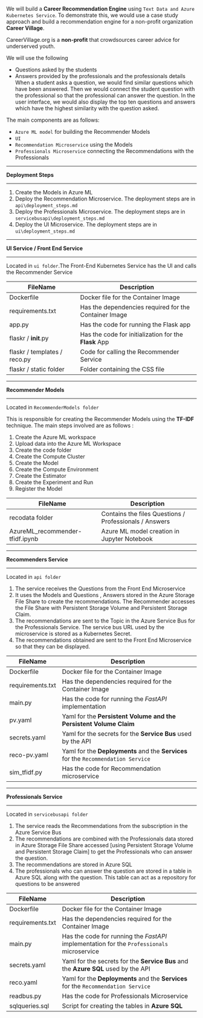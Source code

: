 We will build a **Career Recommendation Engine** using `Text Data and Azure Kubernetes Service`. To demonstrate this, we would use a case study approach and build a recommendation engine for a non-profit organization **Career Village**.               

CareerVillage.org is a **non-profit** that crowdsources career advice for underserved youth.         

We will use the following
*	Questions asked by the students               
*	Answers provided by the professionals and the professionals details                            
When a student asks a question, we would find similar questions which have been answered. Then we would connect the student question with the professional so that the professional can answer the question. In the user interface, we would also display the top ten questions and answers which have the highest similarity with the question asked.                   

The main components are as follows:

* `Azure ML model` for building the Recommender Models      
* `UI`         
* `Recommendation Microservice` using the Models              
* `Professionals Microservice` connecting the Recommendations with the Professionals        


<hr/>

**Deployment Steps**            

<hr />

1. Create the Models in Azure ML
2. Deploy the Recommendation Microservice. The deployment steps are in `api\deployment_steps.md`           
3. Deploy the Professionals Microservice. The deployment steps are in `servicebusapi\deployment_steps.md`           
4. Deploy the UI Microservice. The deployment steps are in `ui\deployment_steps.md`         

<hr/>

**UI Service / Front End Service**            

<hr />             

Located in  `ui folder`.The Front-End Kubernetes Service has the UI and calls the Recommender Service     


|  FileName  |  Description |
|---|---|
| Dockerfile |   Docker file for the Container Image        |       
| requirements.txt |   Has the dependencies required for the Container Image        |        
|  app.py | Has the code for running the Flask app |    
|  flaskr / __init__.py | Has the code for initialization for the **Flask** App |      
|  flaskr / templates / reco.py | Code for calling the Recommender Service       |        
|  flaskr / static folder | Folder containing the CSS file   |           




<hr/>

**Recommender Models**            

<hr />           

Located in  `RecommenderModels folder`        

This is responsible for creating the Recommender Models using the **TF-IDF** technique.  The main steps involved are as follows :    

1.	Create the Azure ML workspace              
2.	Upload data into the Azure ML Workspace        
3.	Create the code folder        
4.	Create the Compute Cluster        
5.	Create the Model            
6.	Create the Compute Environment          
7.	Create the Estimator          
8.	Create the Experiment and Run         
9.	Register the Model           

      
|  FileName  |  Description |
|---|---|
| recodata folder   |   Contains the files Questions / Professionals / Answers         |       
| AzureML_recommender-tfidf.ipynb  |     Azure ML model creation in Jupyter Notebook        |        



<hr/>

**Recommenders Service**            

<hr />               

Located in  `api folder`         

1.	The service receives the Questions from the Front End Microservice        
2.	It uses the Models and Questions , Answers stored in the Azure Storage File Share to create the recommendations. The Recommender accesses the File Share with Persistent Storage Volume and Persistent Storage Claim.            
3.	The recommendations are sent to the Topic in the Azure Service Bus for the Professionals Service. The service bus URL used by the microservice is stored as a Kubernetes Secret.         
4.	The recommendations obtained are sent to the Front End Microservice so that they can be displayed.        


|  FileName  |  Description |
|---|---|
| Dockerfile |   Docker file for the Container Image        |       
| requirements.txt |   Has the dependencies required for the Container Image        |        
|  main.py | Has the code for running the *FastAPI* implementation |    
| pv.yaml |   Yaml for the  **Persistent Volume and the Persistent Volume Claim**        |        
|  secrets.yaml | Yaml for the secrets for the **Service Bus** used by the API   |          
|  reco-pv.yaml | Yaml for the **Deployments** and the **Services** for the `Recommendation Service`   |      
|  sim_tfidf.py | Has the code for Recommendation microservice      |                 


<hr/>

**Professionals Service**            

<hr />             

Located in  `servicebusapi folder`                  

1.	The service reads the Recommendations from the subscription in the Azure Service Bus                 
2.	The recommendations are combined with the Professionals data stored in Azure Storage File Share accessed [using Persistent Storage Volume and Persistent Storage Claim] to get the Professionals who can answer the question.              
3.	The recommendations are stored in Azure SQL         
4.	The professionals who can answer the question are stored in a table in Azure SQL along with the question. This table can act as a repository for questions to be  answered       

|  FileName  |  Description |
|---|---|
| Dockerfile |   Docker file for the Container Image        |       
| requirements.txt |   Has the dependencies required for the Container Image         |        
|  main.py | Has the code for running the *FastAPI* implementation for the `Professionals` microservice     |    
|  secrets.yaml | Yaml for the secrets for the **Service Bus** and the **Azure SQL** used by the API    |          
|  reco.yaml | Yaml for the **Deployments** and the **Services** for the `Recommendation Service`    |      
|  readbus.py | Has the code for Professionals Microservice       |     
|  sqlqueries.sql | Script for creating the tables in **Azure SQL**        |     

